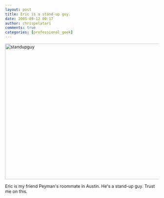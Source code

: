 ```yaml
---
layout: post
title: Eric is a stand-up guy.
date: 2005-09-12 00:17
author: chrispelatari
comments: true
categories: [professional_geek]
---
```

<a href="http://chrispelatari.files.wordpress.com/2005/09/standupguy.jpg"><img class="alignnone size-full wp-image-1188" alt="standupguy" src="http://chrispelatari.files.wordpress.com/2005/09/standupguy.jpg" width="593" height="444" /></a>

Eric is my friend Peyman's roommate in Austin. He's a stand-up guy. Trust me
on this.
